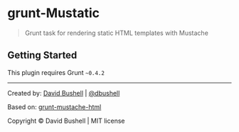 grunt-Mustatic
==============

> Grunt task for rendering static HTML templates with Mustache

## Getting Started

This plugin requires Grunt `~0.4.2`

* * *

Created by: [David Bushell](http://dbushell.com) | [@dbushell](http://twitter.com/dbushell)

Based on: [grunt-mustache-html](https://github.com/haio/grunt-mustache-html)

Copyright © David Bushell | MIT license
